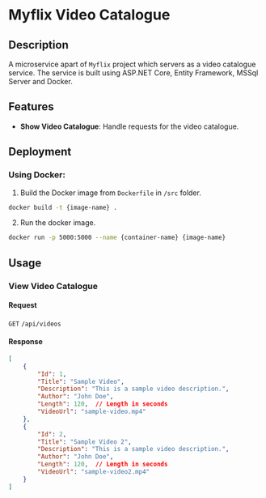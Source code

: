 # Myflix Video Catalogue

## Description

A microservice apart of `Myflix` project which servers as a video catalogue service.
The service is built using ASP.NET Core, Entity Framework, MSSql Server and Docker.

## Features

- **Show Video Catalogue**: Handle requests for the video catalogue.

## Deployment

### Using Docker:
1. Build the Docker image from `Dockerfile` in `/src` folder.

```bash
docker build -t {image-name} .
```

2. Run the docker image.

```bash
docker run -p 5000:5000 --name {container-name} {image-name}
```

## Usage

### View Video Catalogue

#### Request

`GET` `/api/videos`

#### Response

```json
[
    {
        "Id": 1,
        "Title": "Sample Video",
        "Description": "This is a sample video description.",
        "Author": "John Doe",
        "Length": 120,  // Length in seconds
        "VideoUrl": "sample-video.mp4"
    },
    {
        "Id": 2,
        "Title": "Sample Video 2",
        "Description": "This is a sample video description.",
        "Author": "John Doe",
        "Length": 120,  // Length in seconds
        "VideoUrl": "sample-video2.mp4"
    }
]
```

 
